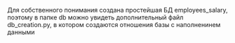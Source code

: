 Для собственного понимания создана простейшая БД employees_salary, поэтому в папке db можно увидеть дополнительный файл
db_creation.py, в котором создаются отношения базы c наполненинем данными